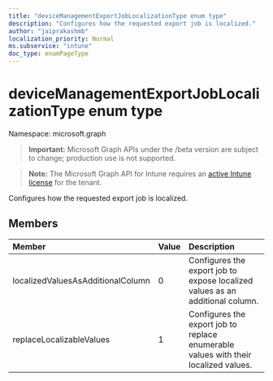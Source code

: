 ```yaml
---
title: "deviceManagementExportJobLocalizationType enum type"
description: "Configures how the requested export job is localized."
author: "jaiprakashmb"
localization_priority: Normal
ms.subservice: "intune"
doc_type: enumPageType
---
```


# deviceManagementExportJobLocalizationType enum type

Namespace: microsoft.graph

> **Important:** Microsoft Graph APIs under the /beta version are subject to change; production use is not supported.

> **Note:** The Microsoft Graph API for Intune requires an [active Intune license](https://go.microsoft.com/fwlink/?linkid=839381) for the tenant.

Configures how the requested export job is localized.

## Members
|Member|Value|Description|
|:---|:---|:---|
|localizedValuesAsAdditionalColumn|0|Configures the export job to expose localized values as an additional column.|
|replaceLocalizableValues|1|Configures the export job to replace enumerable values with their localized values.|